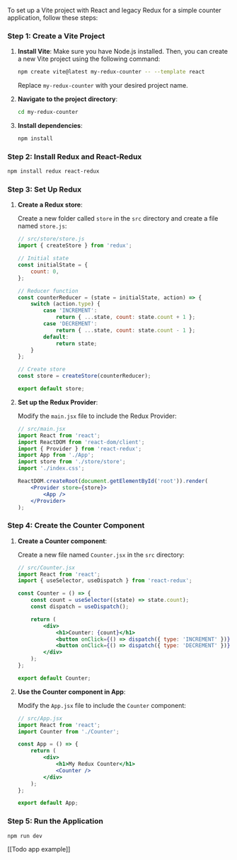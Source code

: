 To set up a Vite project with React and legacy Redux for a simple counter application, follow these steps:

### Step 1: Create a Vite Project

1. **Install Vite**:
   Make sure you have Node.js installed. Then, you can create a new Vite project using the following command:

   ```bash
   npm create vite@latest my-redux-counter -- --template react
   ```

   Replace `my-redux-counter` with your desired project name.

2. **Navigate to the project directory**:

   ```bash
   cd my-redux-counter
   ```

3. **Install dependencies**:

   ```bash
   npm install
   ```

### Step 2: Install Redux and React-Redux

```bash
npm install redux react-redux
```

### Step 3: Set Up Redux

1. **Create a Redux store**:

   Create a new folder called `store` in the `src` directory and create a file named `store.js`:

   ```javascript
   // src/store/store.js
   import { createStore } from 'redux';

   // Initial state
   const initialState = {
       count: 0,
   };

   // Reducer function
   const counterReducer = (state = initialState, action) => {
       switch (action.type) {
           case 'INCREMENT':
               return { ...state, count: state.count + 1 };
           case 'DECREMENT':
               return { ...state, count: state.count - 1 };
           default:
               return state;
       }
   };

   // Create store
   const store = createStore(counterReducer);

   export default store;
   ```

2. **Set up the Redux Provider**:

   Modify the `main.jsx` file to include the Redux Provider:

   ```jsx
   // src/main.jsx
   import React from 'react';
   import ReactDOM from 'react-dom/client';
   import { Provider } from 'react-redux';
   import App from './App';
   import store from './store/store';
   import './index.css';

   ReactDOM.createRoot(document.getElementById('root')).render(
       <Provider store={store}>
           <App />
       </Provider>
   );
   ```

### Step 4: Create the Counter Component

1. **Create a Counter component**:

   Create a new file named `Counter.jsx` in the `src` directory:

   ```jsx
   // src/Counter.jsx
   import React from 'react';
   import { useSelector, useDispatch } from 'react-redux';

   const Counter = () => {
       const count = useSelector((state) => state.count);
       const dispatch = useDispatch();

       return (
           <div>
               <h1>Counter: {count}</h1>
               <button onClick={() => dispatch({ type: 'INCREMENT' })}>Increment</button>
               <button onClick={() => dispatch({ type: 'DECREMENT' })}>Decrement</button>
           </div>
       );
   };

   export default Counter;
   ```

2. **Use the Counter component in App**:

   Modify the `App.jsx` file to include the `Counter` component:

   ```jsx
   // src/App.jsx
   import React from 'react';
   import Counter from './Counter';

   const App = () => {
       return (
           <div>
               <h1>My Redux Counter</h1>
               <Counter />
           </div>
       );
   };

   export default App;
   ```

### Step 5: Run the Application

```bash
npm run dev
```


[[Todo app example]]